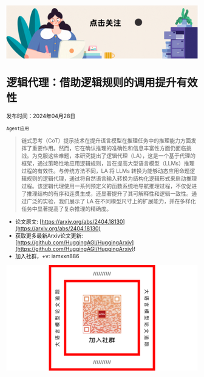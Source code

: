 ![](https://raw.githubusercontent.com/HuggingAGI/HuggingArxiv/main/imgs/follow2.gif)
# 逻辑代理：借助逻辑规则的调用提升有效性
发布时间：2024年04月28日

`Agent应用`
> 链式思考（CoT）提示技术在提升语言模型在推理任务中的推理能力方面发挥了重要作用。然而，它在确认推理的准确性和信息丰富性方面仍面临挑战。为克服这些难题，本研究提出了逻辑代理（LA），这是一个基于代理的框架，通过策略性地应用逻辑规则，旨在提高大型语言模型（LLMs）推理过程的有效性。与传统方法不同，LA 将 LLMs 转换为能够动态应用命题逻辑规则的逻辑代理，通过将自然语言输入转换为结构化逻辑形式来启动推理过程。该逻辑代理使用一系列预定义的函数系统地导航推理过程，不仅促进了推理结构的有序和连贯生成，还显著提升了其可解释性和逻辑一致性。通过广泛的实验，我们展示了 LA 在不同模型尺寸上的扩展能力，并在多样化任务中显著提高了复杂推理的精确度。



- 论文原文: [https://arxiv.org/abs/2404.18130](https://arxiv.org/abs/2404.18130)
- 获取更多最新Arxiv论文更新: [https://github.com/HuggingAGI/HuggingArxiv](https://github.com/HuggingAGI/HuggingArxiv)!
- 加入社群，+v: iamxxn886

![](https://raw.githubusercontent.com/HuggingAGI/HuggingArxiv/main/imgs/qrcode.png)